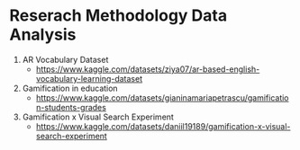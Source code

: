 # Reserach Methodology Data Analysis

1. AR Vocabulary Dataset
	- https://www.kaggle.com/datasets/ziya07/ar-based-english-vocabulary-learning-dataset
2. Gamification in education
	- https://www.kaggle.com/datasets/gianinamariapetrascu/gamification-students-grades
3. Gamification x Visual Search Experiment
	- https://www.kaggle.com/datasets/daniil19189/gamification-x-visual-search-experiment
